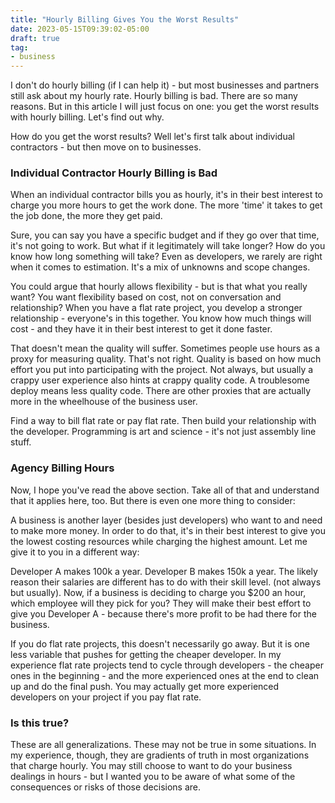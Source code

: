 ```yaml
---
title: "Hourly Billing Gives You the Worst Results"
date: 2023-05-15T09:39:02-05:00
draft: true
tag:
- business
---
```

I don't do hourly billing (if I can help it) - but most businesses and partners still ask about my hourly rate. Hourly billing is bad. There are so many reasons. But in this article I will just focus on one: you get the worst results with hourly billing. Let's find out why.

<!--more-->

How do you get the worst results? Well let's first talk about individual contractors - but then move on to businesses.

### Individual Contractor Hourly Billing is Bad

When an individual contractor bills you as hourly, it's in their best interest to charge you more hours to get the work done. The more 'time' it takes to get the job done, the more they get paid. 

Sure, you can say you have a specific budget and if they go over that time, it's not going to work. But what if it legitimately will take longer? How do you know how long something will take? Even as developers, we rarely are right when it comes to estimation. It's a mix of unknowns and scope changes. 

You could argue that hourly allows flexibility - but is that what you really want? You want flexibility based on cost, not on conversation and relationship? When you have a flat rate project, you develop a stronger relationship - everyone's in this together. You know how much things will cost - and they have it in their best interest to get it done faster.  

That doesn't mean the quality will suffer. Sometimes people use hours as a proxy for measuring quality. That's not right. Quality is based on how much effort you put into participating with the project.  Not always, but usually a crappy user experience also hints at crappy quality code.  A troublesome deploy means less quality code.  There are other proxies that are actually more in the wheelhouse of the business user.

Find a way to bill flat rate or pay flat rate. Then build your relationship with the developer. Programming is art and science - it's not just assembly line stuff.

### Agency Billing Hours

Now, I hope you've read the above section.  Take all of that and understand that it applies here, too.  But there is even one more thing to consider:

A business is another layer (besides just developers) who want to and need to make more money. In order to do that, it's in their best interest to give you the lowest costing resources while charging the highest amount.  Let me give it to you in a different way:

Developer A makes 100k a year. Developer B makes 150k a year.  The likely reason their salaries are different has to do with their skill level. (not always but usually).  Now, if a business is deciding to charge you $200 an hour, which employee will they pick for you?  They will make their best effort to give you Developer A - because there's more profit to be had there for the business.

If you do flat rate projects, this doesn't necessarily go away. But it is one less variable that pushes for getting the cheaper developer.  In my experience flat rate projects tend to cycle through developers - the cheaper ones in the beginning - and the more experienced ones at the end to clean up and do the final push.  You may actually get more experienced developers on your project if you pay flat rate.

### Is this true?

These are all generalizations.  These may not be true in some situations. In my experience, though, they are gradients of truth in most organizations that charge hourly. You may still choose to want to do your business dealings in hours - but I wanted you to be aware of what some of the consequences or risks of those decisions are.